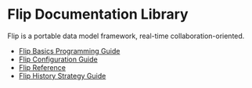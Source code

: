 <h1>Flip Documentation Library</h1>

<p>Flip is a portable data model framework, real-time collaboration-oriented.</p>

<ul>
<li><a href="guide/README.md">Flip Basics Programming Guide</a></li>
<li><a href="config/README.md">Flip Configuration Guide</a></li>
<li><a href="reference/README.md">Flip Reference</a></li>
<li><a href="history/README.md">Flip History Strategy Guide</a></li>
</ul>

